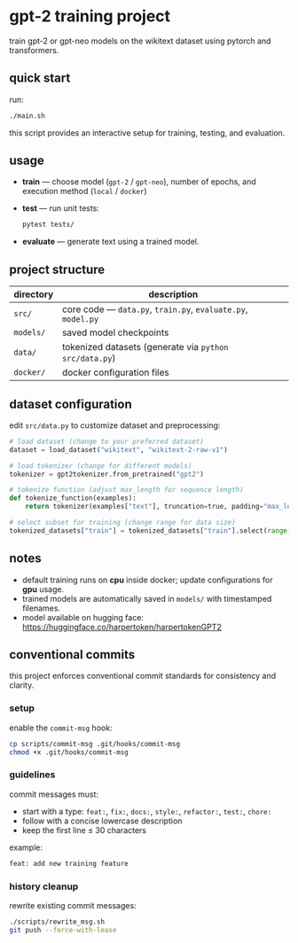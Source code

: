 # gpt-2 training project

train gpt-2 or gpt-neo models on the wikitext dataset using pytorch and transformers.

## quick start

run:

```bash
./main.sh
```

this script provides an interactive setup for training, testing, and evaluation.

## usage

* **train** — choose model (`gpt-2` / `gpt-neo`), number of epochs, and execution method (`local` / `docker`)
* **test** — run unit tests:

  ```bash
  pytest tests/
  ```
* **evaluate** — generate text using a trained model.

## project structure

| directory | description                                                  |
| --------- | ------------------------------------------------------------ |
| `src/`    | core code — `data.py`, `train.py`, `evaluate.py`, `model.py` |
| `models/` | saved model checkpoints                                      |
| `data/`   | tokenized datasets (generate via `python src/data.py`)       |
| `docker/` | docker configuration files                                   |

## dataset configuration

edit `src/data.py` to customize dataset and preprocessing:

```python
# load dataset (change to your preferred dataset)
dataset = load_dataset("wikitext", "wikitext-2-raw-v1")

# load tokenizer (change for different models)
tokenizer = gpt2tokenizer.from_pretrained("gpt2")

# tokenize function (adjust max_length for sequence length)
def tokenize_function(examples):
    return tokenizer(examples["text"], truncation=true, padding="max_length", max_length=512)

# select subset for training (change range for data size)
tokenized_datasets["train"] = tokenized_datasets["train"].select(range(1000))
```

## notes

* default training runs on **cpu** inside docker; update configurations for **gpu** usage.
* trained models are automatically saved in `models/` with timestamped filenames.
* model available on hugging face: https://huggingface.co/harpertoken/harpertokenGPT2

## conventional commits

this project enforces conventional commit standards for consistency and clarity.

### setup

enable the `commit-msg` hook:

```bash
cp scripts/commit-msg .git/hooks/commit-msg
chmod +x .git/hooks/commit-msg
```

### guidelines

commit messages must:

* start with a type: `feat:`, `fix:`, `docs:`, `style:`, `refactor:`, `test:`, `chore:`
* follow with a concise lowercase description
* keep the first line ≤ 30 characters

example:

```bash
feat: add new training feature
```

### history cleanup

rewrite existing commit messages:

```bash
./scripts/rewrite_msg.sh
git push --force-with-lease
```
